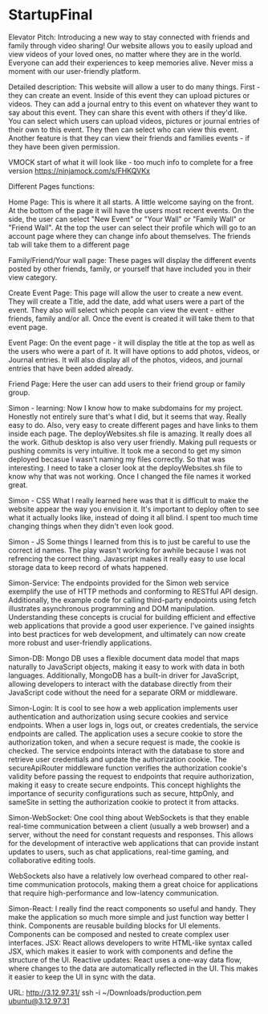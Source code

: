 # StartupFinal

Elevator Pitch: Introducing a new way to stay connected with friends and family through video sharing! Our website allows you to easily upload and view videos of your loved ones, no matter where they are in the world. Everyone can add their experiences to keep memories alive. Never miss a moment with our user-friendly platform.

Detailed description: This website will allow a user to do many things. First - they can create an event. Inside of this event they can upload pictures or videos. They can add a journal entry to this event on whatever they want to say about this event. They can share this event with others if they'd like. You can select which users can upload videos, pictures or journal entries of their own to this event. They then can select who can view this event. Another feature is that they can view their friends and families events - if they have been given permission.

VMOCK start of what it will look like - too much info to complete for a free version https://ninjamock.com/s/FHKQVKx

Different Pages functions:

Home Page: This is where it all starts. A little welcome saying on the front. At the bottom of the page it will have the users most recent events. On the side, the user can select "New Event" or "Your Wall" or "Family Wall" or "Friend Wall". At the top the user can select their profile which will go to an account page where they can change info about themselves. The friends tab will take them to a different page

Family/Friend/Your wall page: These pages will display the different events posted by other friends, family, or yourself that have included you in their view category.

Create Event Page: This page will allow the user to create a new event. They will create a Title, add the date, add what users were a part of the event. They also will select which people can view the event - either friends, family and/or all. Once the event is created it will take them to that event page.

Event Page: On the event page - it will display the title at the top as well as the users who were a part of it. It will have options to add photos, videos, or Journal entries. It will also display all of the photos, videos, and journal entries that have been added already.

Friend Page: Here the user can add users to their friend group or family group.

Simon - learning: Now I know how to make subdomains for my project. Honestly not entirely sure that's what I did, but it seems that way. Really easy to do. Also, very easy to create different pages and have links to them inside each page. The deployWebsites.sh file is amazing. It really does all the work. Github desktop is also very user friendly. Making pull requests or pushing commits is very intuitive. It took me a second to get my simon deployed becasue I wasn't naming my files correctly. So that was interesting. I need to take a closer look at the deployWebsites.sh file to know why that was not working. Once I changed the file names it worked great.

Simon - CSS What I really learned here was that it is difficult to make the website appear the way you envision it. It's important to deploy often to see what it actually looks like, instead of doing it all blind. I spent too much time changing things when they didn't even look good.

Simon - JS Some things I learned from this is to just be careful to use the correct id names. The play wasn't working for awhile because I was not refrencing the correct thing. Javascript makes it really easy to use local storage data to keep record of whats happened.

Simon-Service: The endpoints provided for the Simon web service exemplify the use of HTTP methods and conforming to RESTful API design. Additionally, the example code for calling third-party endpoints using fetch illustrates asynchronous programming and DOM manipulation. Understanding these concepts is crucial for building efficient and effective web applications that provide a good user experience. I've gained insights into best practices for web development, and ultimately can now create more robust and user-friendly applications.

Simon-DB: Mongo DB uses a flexible document data model that maps naturally to JavaScript objects, making it easy to work with data in both languages. Additionally, MongoDB has a built-in driver for JavaScript, allowing developers to interact with the database directly from their JavaScript code without the need for a separate ORM or middleware.

Simon-Login: It is cool to see how a web application implements user authentication and authorization using secure cookies and service endpoints. When a user logs in, logs out, or creates credentials, the service endpoints are called. The application uses a secure cookie to store the authorization token, and when a secure request is made, the cookie is checked. The service endpoints interact with the database to store and retrieve user credentials and update the authorization cookie. The secureApiRouter middleware function verifies the authorization cookie's validity before passing the request to endpoints that require authorization, making it easy to create secure endpoints. This concept highlights the importance of security configurations such as secure, httpOnly, and sameSite in setting the authorization cookie to protect it from attacks.

Simon-WebSocket: One cool thing about WebSockets is that they enable real-time communication between a client (usually a web browser) and a server, without the need for constant requests and responses. This allows for the development of interactive web applications that can provide instant updates to users, such as chat applications, real-time gaming, and collaborative editing tools.

WebSockets also have a relatively low overhead compared to other real-time communication protocols, making them a great choice for applications that require high-performance and low-latency communication.

Simon-React: I really find the react components so useful and handy. They make the application so much more simple and just function way better I think. Components are reusable building blocks for UI elements. Components can be composed and nested to create complex user interfaces. JSX: React allows developers to write HTML-like syntax called JSX, which makes it easier to work with components and define the structure of the UI. Reactive updates: React uses a one-way data flow, where changes to the data are automatically reflected in the UI. This makes it easier to keep the UI in sync with the data.

URL: http://3.12.97.31/ ssh -i ~/Downloads/production.pem ubuntu@3.12.97.31
